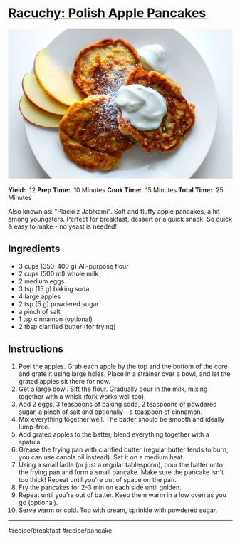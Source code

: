 # [Racuchy: Polish Apple Pancakes]( https://www.polonist.com/polish-apple-pancakes-racuchy/)


![](assets/31ac2398a3cc4061b6a0e7ec23bfa818.png)

**Yield:**  12
**Prep Time:**  10 Minutes
**Cook Time:**  15 Minutes
**Total Time:**  25 Minutes

Also known as: "Placki z Jabłkami". Soft and fluffy apple pancakes, a hit among youngsters. Perfect for breakfast, dessert or a quick snack. So quick & easy to make - no yeast is needed!

## Ingredients

* 3 cups (350-400 g) All-purpose flour
* 2 cups (500 ml) whole milk
* 2 medium eggs
* 3 tsp (15 g) baking soda
* 4 large apples
* 2 tsp (5 g) powdered sugar
* a pinch of salt
* 1 tsp cinnamon (optional)
* 2 tbsp clarified butter (for frying)

 ## Instructions
1. Peel the apples. Grab each apple by the top and the bottom of the core and grate it using large holes. Place in a strainer over a bowl, and let the grated apples sit there for now.
2. Get a large bowl. Sift the flour. Gradually pour in the milk, mixing together with a whisk (fork works well too). 
3. Add 2 eggs, 3 teaspoons of baking soda, 2 teaspoons of powdered sugar, a pinch of salt and optionally - a teaspoon of cinnamon. 
4. Mix everything together well. The batter should be smooth and ideally lump-free.
5. Add grated apples to the batter, blend everything together with a spatula.
6. Grease the frying pan with clarified butter (regular butter tends to burn, you can use canola oil instead). Set it on a medium heat.
7. Using a small ladle (or just a regular tablespoon), pour the batter onto the frying pan and form a small pancake. Make sure the pancake isn't too thick! Repeat until you're out of space on the pan.
8. Fry the pancakes for 2-3 min on each side until golden. 
9. Repeat until you're out of batter. Keep them warm in a low oven as you go (optional).
10. Serve warm or cold. Top with cream, sprinkle with powdered sugar.
- - - -
#recipe/breakfast #recipe/pancake